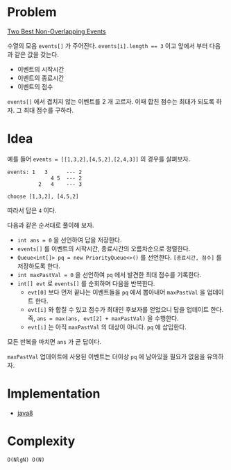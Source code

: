 # Problem

[Two Best Non-Overlapping Events](https://leetcode.com/problems/two-best-non-overlapping-events/)

수열의 모음 `events[]` 가 주어진다. `events[i].length == 3` 이고
앞에서 부터 다음과 같은 값을 갖는다.

* 이벤트의 시작시간
* 이벤트의 종료시간
* 이벤트의 점수

`events[]` 에서 겹치지 않는 이벤트를 2 개 고르자. 이때 합친 점수는 최대가
되도록 하자. 그 최대 점수를 구하라.

# Idea

예를 들어 `events = [[1,3,2],[4,5,2],[2,4,3]]` 의 경우를 살펴보자.

```
events: 1   3      --- 2
              4 5  --- 2
          2   4    --- 3
          
choose [1,3,2], [4,5,2]
``` 

따라서 답은 `4` 이다. 

다음과 같은 순서대로 풀이해 보자.

* `int ans = 0` 을 선언하여 답을 저장한다.
* `events[]` 를 이벤트의 시작시간, 종료시간의 오름차순으로 정렬한다.
* `Queue<int[]> pq = new PriorityQueue<>()` 를 선언한다. `[종료시간,
  점수]` 를 저장하도록 한다.
* `int maxPastVal = 0` 을 선언하여 `pq` 에서 발견한 최대 점수를 기록한다.
* `int[] evt` 로 `events[]` 를 순회하며 다음을 반복한다.
  * `evt[0]` 보다 먼저 끝나는 이벤트들을 `pq` 에서 뽑아내어
    `maxPastVal` 을 업데이트 한다. 
  * `evt[i]` 와 합칠 수 있고 점수가 최대인 후보자를 얻었으니 답을
    업데이트 한다. 즉, `ans = max(ans, evt[2] + maxPastVal)` 을 수행한다.
  * `evt[i]` 는 아직 `maxPastVal` 의 대상이 아니다. `pq` 에 삽입한다.  

모든 반복을 마치면 `ans` 가 곧 답이다.

`maxPastVal` 업데이트에 사용된 이벤트는 더이상 `pq` 에 남아있을 필요가
없음을 유의하자.

# Implementation

* [java8](MainApp.java)

# Complexity

```
O(NlgN) O(N)
```
